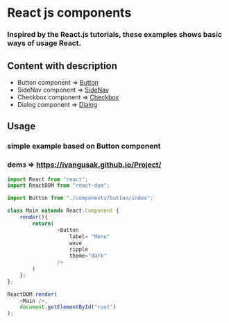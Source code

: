 # **React js** components  

### Inspired by the React.js tutorials, these examples shows basic ways of usage React.
## Content with description

*  Button component   => [Button](https://github.com/IvanGusak/Project/tree/master/components/button)
*  SideNav component => [SideNav](https://github.com/IvanGusak/Project/tree/master/components/sideNav)
*  Checkbox component => [Checkbox](https://github.com/IvanGusak/Project/tree/master/components/checkbox)
*  Dialog component => [Dialog](https://github.com/IvanGusak/Project/tree/master/components/dialog)

## Usage
### simple example based on Button component
### demз => https://ivangusak.github.io/Project/

```javascript
import React from "react";
import ReactDOM from "react-dom";

import Button from "./components/button/index";

class Main extends React.Component {
    render(){
        return(
                <Button 
                    label= "Menu"
                    wave
                    ripple 
                    theme="dark"   
                /> 
        )        
    };
};

ReactDOM.render(
    <Main />,
    document.getElementById("root")
);

```


